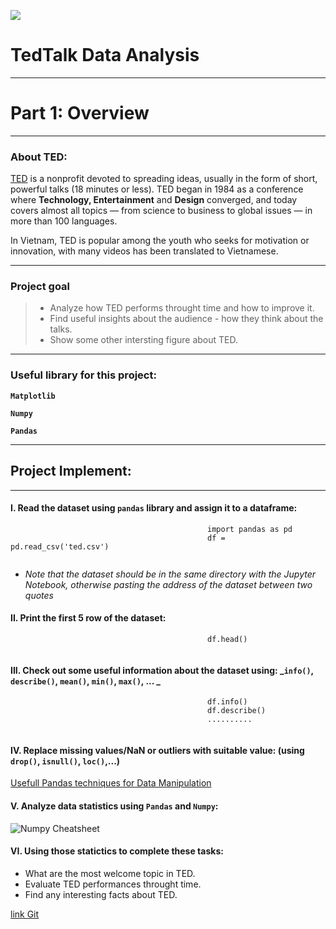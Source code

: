 ![](https://paindoctor.com/wp-content/uploads/2018/01/ted-talks-on-health.png)

# TedTalk Data Analysis
----


# Part 1: Overview 
----

### About TED:

[TED](https://www.ted.com/talks) is a nonprofit devoted to spreading ideas, usually in the form of short, powerful talks (18 minutes or less). TED began in 1984 as a conference where **Technology, Entertainment** and **Design** converged, and today covers almost all topics — from science to business to global issues — in more than 100 languages.

In Vietnam, TED is popular among the youth who seeks for motivation or innovation, with many videos has been translated to Vietnamese. 

----
### Project goal

>* Analyze how TED performs throught time and how to improve it.
>* Find useful insights about the audience - how they think about the talks.
>* Show some other intersting figure about TED.

----
### Useful library for this project:
**`Matplotlib`**

**`Numpy`**

**`Pandas`** 

----

## Project Implement:
----

#### I. Read the dataset using `pandas` library and assign it to a dataframe:

```                                            
                                            import pandas as pd
                                            df = pd.read_csv('ted.csv')
                                            
```
    
* _Note that the dataset should be in the same directory with the Jupyter Notebook, otherwise pasting the address of the dataset between two quotes_ 

#### II. Print the first 5 row of the dataset:
```                                            
                                            df.head()
                                            
```

#### III. Check out some useful information about the dataset using: _`info()`, `describe()`, `mean()`, `min()`, `max()`, ... _
```                                            
                                            df.info()
                                            df.describe()
                                            ..........
                                            
```

#### IV. Replace missing values/NaN or outliers with suitable value: (using `drop()`, `isnull()`, `loc()`,...)
[Usefull Pandas techniques for Data Manipulation](https://www.analyticsvidhya.com/blog/2016/01/12-pandas-techniques-python-data-manipulation/)

#### V. Analyze data statistics using `Pandas` and `Numpy`:
![Numpy Cheatsheet](https://intellipaat.com/mediaFiles/2018/12/Python-NumPy-Cheat-Sheet-1.png)

#### VI. Using those statictics to complete these tasks:
* What are the most welcome topic in TED.
* Evaluate TED performances throught time.
* Find any interesting facts about TED.


[link Git](https://datastudio.google.com/s/qtQGMx8yYI0)
